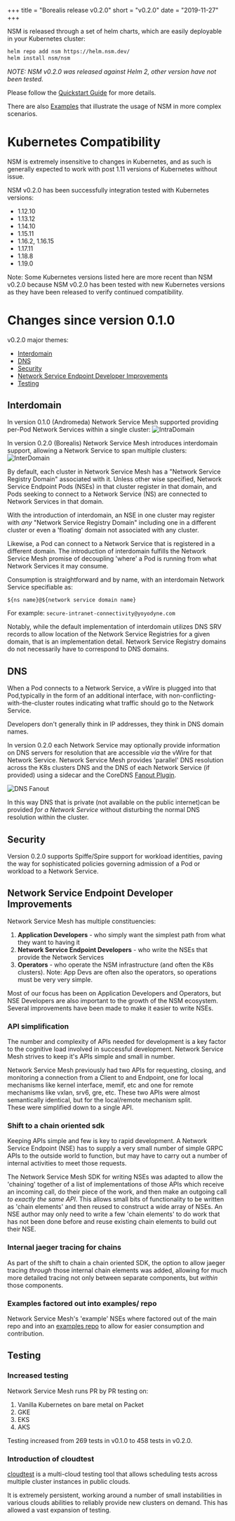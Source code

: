 +++
title = "Borealis release v0.2.0"
short = "v0.2.0"
date = "2019-11-27"
+++

NSM is released through a set of helm charts, which are easily deployable in your Kubernetes cluster:

```bash
helm repo add nsm https://helm.nsm.dev/
helm install nsm/nsm
```

*NOTE: NSM v0.2.0 was released against Helm 2, other version have not been tested.*

Please follow the [Quickstart Guide](https://github.com/networkservicemesh/networkservicemesh/blob/release-0.2/docs/guide-quickstart.md) for more details.

There are also [Examples](https://github.com/networkservicemesh/examples/tree/release-0.2) that illustrate the usage of NSM in more complex scenarios.

# Kubernetes Compatibility
NSM is extremely insensitive to changes in Kubernetes, and as such is generally expected to work with post 1.11 versions of Kubernetes
without issue.

NSM v0.2.0 has been successfully integration tested with Kubernetes versions:

- 1.12.10
- 1.13.12
- 1.14.10
- 1.15.11
- 1.16.2, 1.16.15
- 1.17.11
- 1.18.8
- 1.19.0

Note: Some Kubernetes versions listed here are more recent than NSM v0.2.0 because NSM v0.2.0 has been tested with
new Kubernetes versions as they have been released to verify continued compatibility.

# Changes since version 0.1.0

v0.2.0 major themes:

- [Interdomain](#interdomain)
- [DNS](#dns)
- [Security](#security)
- [Network Service Endpoint Developer Improvements](#network-service-endpoint-developer-improvements)
- [Testing](#testing)

## Interdomain

In version 0.1.0 (Andromeda) Network Service Mesh supported providing per-Pod Network Services within a single cluster:
![IntraDomain](/img/releases/borealis/intradomain.png)

In version 0.2.0 (Borealis) Network Service Mesh introduces interdomain support, allowing a Network Service to span
multiple clusters:
![InterDomain](/img/releases/borealis/interdomain.png)

By default, each cluster in Network Service Mesh has a "Network Service Registry Domain" associated with it.
Unless other wise specified, Network Service Endpoint Pods (NSEs) in that cluster register in that domain, and 
Pods seeking to connect to a Network Service (NS) are connected to Network Services in that domain.

With the introduction of interdomain, an NSE in one cluster may register with *any* "Network Service Registry Domain"
including one in a different cluster or even a 'floating' domain not associated with any cluster.

Likewise, a Pod can connect to a Network Service that is registered in a different domain.  The introduction of 
interdomain fulfills the Network Service Mesh promise of decoupling 'where' a Pod is running from what Network
Services it may consume.

Consumption is straightforward and by name, with an interdomain Network Service specifiable as:

```
${ns name}@${network service domain name}
``` 

For example: ```secure-intranet-connectivity@yoyodyne.com```

Notably, while the default implementation of interdomain utilizes DNS SRV records to allow location of the Network Service
Registries for a given domain, that is an implementation detail.  Network Service Registry domains do not necessarily
have to correspond to DNS domains.

## DNS

When a Pod connects to a Network Service, a vWire is plugged into that Pod,typically in the form of an additional interface,
with non-conflicting-with-the-cluster routes indicating what traffic should go to the Network Service.

Developers don't generally think in IP addresses, they think in DNS domain names.

In version 0.2.0 each Network Service may optionally provide information on DNS servers for resolution that are accessible
*via* the vWire for that Network Service.  Network Service Mesh provides 'parallel' DNS resolution across the K8s clusters
DNS and the DNS of each Network Service (if provided) using a sidecar and the 
CoreDNS [Fanout Plugin](https://github.com/networkservicemesh/fanout/).

![DNS Fanout](/img/releases/borealis/dns.png)

In this way DNS that is private (not available on the public internet)can be provided *for a Network Service* without disturbing the normal DNS 
resolution within the cluster.


## Security
Version 0.2.0 supports Spiffe/Spire support for workload identities, paving the way for sophisticated policies governing
admission of a Pod or workload to a Network Service.

## Network Service Endpoint Developer Improvements

Network Service Mesh has multiple constituencies:

1.  **Application Developers** - who simply want the simplest path from what they want to having it
2.  **Network Service Endpoint Developers** - who write the NSEs that provide the Network Services
3.  **Operators** - who operate the NSM infrastructure (and often the K8s clusters).  Note: App Devs are often also 
the operators, so operations must be very very simple.

Most of our focus has been on Application Developers and Operators, but NSE Developers are also important to the growth
of the NSM ecosystem.  Several improvements have been made to make it easier to write NSEs.

### API simplification
The number and complexity of APIs needed for development is a key factor to the cognitive load involved in successful
development.  Network Service Mesh strives to keep it's APIs simple and small in number.

Network Service Mesh previously had two APIs for requesting, closing, and monitoring a connection from a Client to and 
Endpoint, one for local mechanisms like kernel interface, memif, etc and one for remote mechanisms like vxlan, srv6, 
gre, etc.  These two APIs were almost semantically identical, but for the local/remote mechanism split.  
These were simplified down to a single API.

### Shift to a chain oriented sdk

Keeping APIs simple and few is key to rapid development.  A Network Service Endpoint (NSE) has to supply a very small
number of simple GRPC APIs to the outside world to function, but may have to carry out a number of internal
activities to meet those requests.

The Network Service Mesh SDK for writing NSEs was adapted to allow the 'chaining' together of a list of implementations
of those APIs which receive an incoming call, do their piece of the work, and then make an outgoing call *to exactly
the same API*.  This allows small bits of functionality to be written as 'chain elements' and then reused to construct
a wide array of NSEs.  An NSE author may only need to write a few 'chain elements' to do work that has not been done
before and reuse existing chain elements to build out their NSE. 

### Internal jaeger tracing for chains

As part of the shift to chain a chain oriented SDK, the option to allow jaeger tracing *through* those internal chain
elements was added, allowing for much more detailed tracing not only between separate components, but *within* those
components.

### Examples factored out into examples/ repo

Network Service Mesh's 'example' NSEs where factored out of the main repo and into an 
[examples repo](https://github.com/networkservicemesh/examples)  to allow for easier consumption and contribution.

## Testing
### Increased testing
Network Service Mesh runs PR by PR testing on:

1.  Vanilla Kubernetes on bare metal on Packet
2.  GKE
3.  EKS
4.  AKS

Testing increased from 269 tests in v0.1.0 to 458 tests in v0.2.0.

### Introduction of cloudtest
[cloudtest](https://github.com/networkservicemesh/cloudtest) is a multi-cloud testing tool that allows scheduling 
tests across multiple cluster instances in  public clouds.

It is extremely persistent, working around a number of small instabilities in various clouds abilities to 
reliably provide new clusters on demand.  This has allowed a vast expansion of testing.
